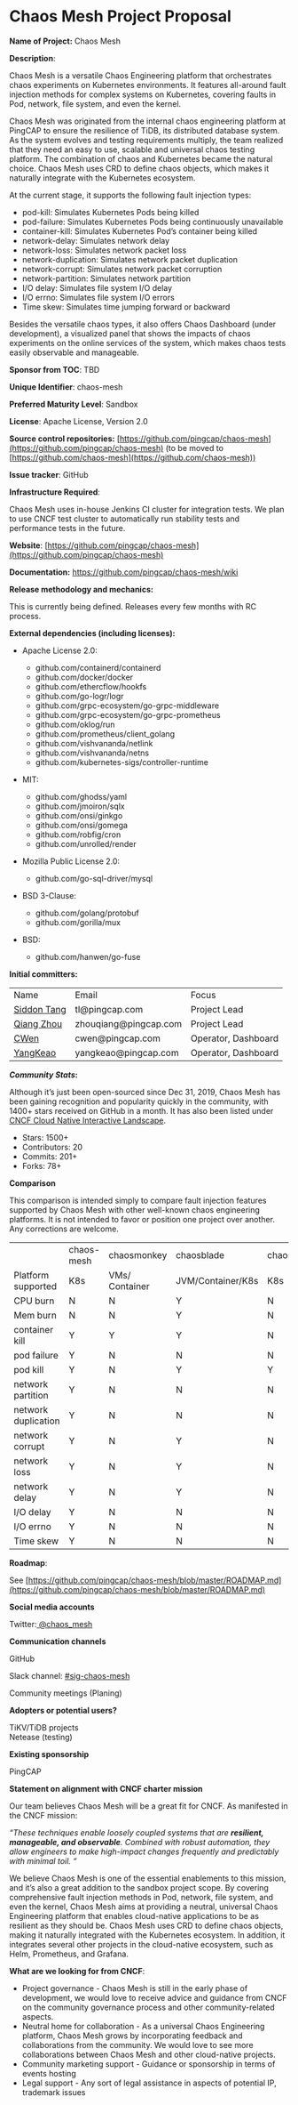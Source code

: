 # Chaos Mesh Project Proposal

**Name of Project:** Chaos Mesh  

**Description**:

Chaos Mesh is a versatile Chaos Engineering platform that orchestrates chaos experiments on Kubernetes environments. It features all-around fault injection methods for complex systems on Kubernetes, covering faults in Pod, network, file system, and even the kernel.

Chaos Mesh was originated from the internal chaos engineering platform at PingCAP to ensure the resilience of TiDB, its distributed database system. As the system evolves and testing requirements multiply, the team realized that they need an easy to use, scalable and universal chaos testing platform. The combination of chaos and Kubernetes became the natural choice.  Chaos Mesh uses CRD to define chaos objects, which makes it naturally integrate with the Kubernetes ecosystem. 

At the current stage, it supports the following fault injection types:

- pod-kill: Simulates Kubernetes Pods being killed
- pod-failure: Simulates Kubernetes Pods being continuously unavailable
- container-kill: Simulates Kubernetes Pod’s container being killed
- network-delay: Simulates network delay
- network-loss: Simulates network packet loss
- network-duplication: Simulates network packet duplication
- network-corrupt: Simulates network packet corruption
- network-partition: Simulates network partition
- I/O delay: Simulates file system I/O delay
- I/O errno: Simulates file system I/O errors
- Time skew: Simulates time jumping forward or backward

Besides the versatile chaos types, it also offers Chaos Dashboard (under development), a visualized panel that shows the impacts of chaos experiments on the online services of the system, which makes chaos tests easily observable and manageable. 

**Sponsor from TOC**: TBD

**Unique Identifier**: chaos-mesh

**Preferred Maturity Level**: Sandbox

**License**: Apache License, Version 2.0

**Source control repositories:** [https://github.com/pingcap/chaos-mesh](https://github.com/pingcap/chaos-mesh) (to be moved to [https://github.com/chaos-mesh](https://github.com/chaos-mesh))

**Issue tracker**: GitHub

**Infrastructure Required**:

Chaos Mesh uses in-house Jenkins CI cluster for integration tests. We plan to use CNCF test cluster to automatically run stability tests and performance tests in the future.

**Website**: [https://github.com/pingcap/chaos-mesh](https://github.com/pingcap/chaos-mesh)

**Documentation:** <https://github.com/pingcap/chaos-mesh/wiki>

**Release methodology and mechanics:**

This is currently being defined. Releases every few months with RC process.

**External dependencies (including licenses):** 

* Apache License 2.0:
    * github.com/containerd/containerd
    * github.com/docker/docker
    * github.com/ethercflow/hookfs
    * github.com/go-logr/logr
    * github.com/grpc-ecosystem/go-grpc-middleware
    * github.com/grpc-ecosystem/go-grpc-prometheus
    * github.com/oklog/run
    * github.com/prometheus/client_golang
    * github.com/vishvananda/netlink
    * github.com/vishvananda/netns
    * github.com/kubernetes-sigs/controller-runtime
* MIT:
    * github.com/ghodss/yaml
    * github.com/jmoiron/sqlx
    * github.com/onsi/ginkgo
   * github.com/onsi/gomega
   * github.com/robfig/cron
   * github.com/unrolled/render

* Mozilla Public License 2.0:
    * github.com/go-sql-driver/mysql

* BSD 3-Clause:
    * github.com/golang/protobuf
    * github.com/gorilla/mux

* BSD:
  * github.com/hanwen/go-fuse

**Initial committers:**

<table>
  <tr>
   <td>Name 
   </td>
   <td> Email 
   </td>
   <td> Focus
   </td>
  </tr>
  <tr>
   <td><a href="https://github.com/siddontang">Siddon Tang</a> 
   </td>
   <td> tl@pingcap.com 
   </td>
   <td> Project Lead
   </td>
  </tr>
  <tr>
   <td><a href="https://github.com/zhouqiang-cl">Qiang Zhou</a> 
   </td>
   <td> zhouqiang@pingcap.com 
   </td>
   <td> Project Lead
   </td>
  </tr>
  <tr>
   <td><a href="https://github.com/cwen0">CWen</a> 
   </td>
   <td> cwen@pingcap.com 
   </td>
   <td> Operator, Dashboard
   </td>
  </tr>
  <tr>
   <td><a href="https://github.com/YangKeao">YangKeao</a> 
   </td>
   <td>yangkeao@pingcap.com 
   </td>
   <td>Operator, Dashboard
   </td>
  </tr>
</table>

**_Community Stats_:**

Although it’s just been open-sourced since Dec 31, 2019, Chaos Mesh has been gaining recognition and popularity quickly in the community, with 1400+ stars received on GitHub in a month. It has also been listed under  [CNCF Cloud Native Interactive Landscape](https://landscape.cncf.io/category=chaos-engineering&format=card-mode&grouping=category).

* Stars: 1500+
* Contributors: 20
* Commits: 201+
* Forks: 78+

**Comparison**

This comparison is intended simply to compare fault injection features supported by Chaos Mesh with other well-known chaos engineering platforms. It is not intended to favor or position one project over another. Any corrections are welcome.  

<table>
  <tr>
   <td>
   </td>
   <td>chaos-mesh
   </td>
   <td>chaosmonkey
   </td>
   <td>chaosblade
   </td>
   <td>chaoskube
   </td>
   <td>Litmus
   </td>
  </tr>
  <tr>
   <td>Platform supported
   </td>
   <td>K8s
   </td>
   <td>VMs/ Container
   </td>
   <td>JVM/Container/K8s
   </td>
   <td>K8s
   </td>
   <td>K8s
   </td>
  </tr>
  <tr>
   <td>CPU burn
   </td>
   <td>N
   </td>
   <td>N
   </td>
   <td>Y
   </td>
   <td>N
   </td>
   <td>Y
   </td>
  </tr>
  <tr>
   <td>Mem burn
   </td>
   <td>N
   </td>
   <td>N
   </td>
   <td>Y
   </td>
   <td>N
   </td>
   <td>Y
   </td>
  </tr>
  <tr>
   <td>container kill
   </td>
   <td>Y
   </td>
   <td>Y
   </td>
   <td>Y
   </td>
   <td>N
   </td>
   <td>Y
   </td>
  </tr>
  <tr>
   <td>pod failure
   </td>
   <td>Y
   </td>
   <td>N
   </td>
   <td>N
   </td>
   <td>N
   </td>
   <td>Y
   </td>
  </tr>
  <tr>
   <td>pod kill
   </td>
   <td>Y
   </td>
   <td>N
   </td>
   <td>Y
   </td>
   <td>Y
   </td>
   <td>Y
   </td>
  </tr>
  <tr>
   <td>network partition
   </td>
   <td>Y
   </td>
   <td>N
   </td>
   <td>N
   </td>
   <td>N
   </td>
   <td>N
   </td>
  </tr>
  <tr>
   <td>network duplication
   </td>
   <td>Y
   </td>
   <td>N
   </td>
   <td>N
   </td>
   <td>N
   </td>
   <td>N
   </td>
  </tr>
  <tr>
   <td>network corrupt
   </td>
   <td>Y
   </td>
   <td>N
   </td>
   <td>Y
   </td>
   <td>N
   </td>
   <td>Y
   </td>
  </tr>
  <tr>
   <td>network loss
   </td>
   <td>Y
   </td>
   <td>N
   </td>
   <td>Y
   </td>
   <td>N
   </td>
   <td>Y
   </td>
  </tr>
  <tr>
   <td>network delay
   </td>
   <td>Y
   </td>
   <td>N
   </td>
   <td>Y
   </td>
   <td>N
   </td>
   <td>Y
   </td>
  </tr>
  <tr>
   <td>I/O delay
   </td>
   <td>Y
   </td>
   <td>N
   </td>
   <td>N
   </td>
   <td>N
   </td>
   <td>N
   </td>
  </tr>
  <tr>
   <td>I/O errno
   </td>
   <td>Y
   </td>
   <td>N
   </td>
   <td>N
   </td>
   <td>N
   </td>
   <td>N
   </td>
  </tr>
  <tr>
   <td>Time skew
   </td>
   <td>Y
   </td>
   <td>N
   </td>
   <td>N
   </td>
   <td>N
   </td>
   <td>N
   </td>
  </tr>
</table>

**Roadmap**:

See [https://github.com/pingcap/chaos-mesh/blob/master/ROADMAP.md](https://github.com/pingcap/chaos-mesh/blob/master/ROADMAP.md)

**Social media accounts**

Twitter:[ @chaos_mesh](https://twitter.com/chaos_mesh)

**Communication channels**

GitHub

Slack channel: [#sig-chaos-mesh](https://tidbcommunity.slack.com/archives/CS7U0QV8E)

Community meetings (Planing)

**Adopters or potential users?**

TiKV/TiDB projects   
Netease (testing)

**Existing sponsorship**

PingCAP

**Statement on alignment with CNCF charter mission**

Our team believes Chaos Mesh will be a great fit for CNCF. As manifested in the CNCF mission:

_“These techniques enable loosely coupled systems that are **resilient, manageable, and observable**. Combined with robust automation, they allow engineers to make high-impact changes frequently and predictably with minimal toil. “_

We believe Chaos Mesh is one of the essential enablements to this mission, and it’s also a great addition to the sandbox project scope. By covering comprehensive fault injection methods in Pod, network, file system, and even the kernel, Chaos Mesh aims at providing a neutral, universal Chaos Engineering platform that enables cloud-native applications to be as resilient as they should be. Chaos Mesh uses CRD to define chaos objects, making it naturally integrated with the Kubernetes ecosystem. In addition, it integrates several other projects in the cloud-native ecosystem, such as Helm, Prometheus, and Grafana.

**What are we looking for from CNCF**:

* Project governance - Chaos Mesh is still in the early phase of development, we would love to receive advice and guidance from CNCF on the community governance process and other community-related aspects.
* Neutral home for collaboration - As a universal Chaos Engineering platform,  Chaos Mesh grows by incorporating feedback and collaborations from the community. We would love to see more collaborations between Chaos Mesh and other cloud-native projects.    
* Community marketing support -  Guidance or sponsorship in terms of events  hosting
* Legal support - Any sort of legal assistance in aspects of potential IP, trademark issues
